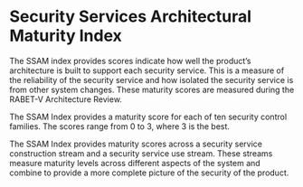 # Security Services Architectural Maturity Index

The SSAM index provides scores indicate how well the product’s architecture is built to support each security service. This is a measure of the reliability of the security service and how isolated the security service is from other system changes. These maturity scores are measured during the RABET-V Architecture Review.

The SSAM Index provides a maturity score for each of ten security control families. The scores range from 0 to 3, where 3 is the best.

The SSAM Index provides maturity scores across a security service construction stream and a security service use stream. These streams measure maturity levels across different aspects of the system and combine to provide a more complete picture of the security of the product.
